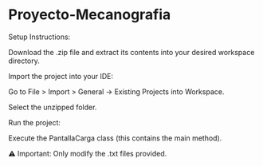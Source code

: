 # Proyecto-Mecanografia
Setup Instructions:

Download the .zip file and extract its contents into your desired workspace directory.

Import the project into your IDE:

Go to File > Import > General -> Existing Projects into Workspace.

Select the unzipped folder.

Run the project:

Execute the PantallaCarga class (this contains the main method).

⚠️ Important: Only modify the .txt files provided.

